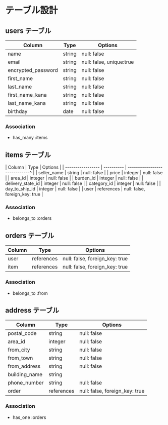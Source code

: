# テーブル設計

## users テーブル

|    Column          | Type   | Options                  |
| ------------------ | ------ | ------------------------ |
| name               | string | null: false              |
| email              | string | null: false, unique:true |
| encrypted_password | string | null: false              |
| first_name         | string | null: false              |
| last_name          | string | null: false              |
| first_name_kana    | string | null: false              |
| last_name_kana     | string | null: false              |
| birthday           | date   | null: false              |

### Association

- has_many :items

## items テーブル

|    Column         | Type       | Options                        |
| ----------------- | ---------- | -----------------------------^ |
| seller_name       | string     | null: false                    |
| price             | integer    | null: false                    |
| area_id           | integer    | null: false                    |
| burden_id         | integer    | null: false                    |
| delivery_state_id | integer    | null: false                    |
| category_id       | integer    | null: false                    |
| day_to_ship_id    | integer    | null: false                    |
| user              | references | null: false, foreign_key: true |

### Association

- belongs_to :orders

## orders テーブル

| Column          | Type       | Options                                |
| --------------- | ---------- | -------------------------------------- |
| user            | references | null: false, foreign_key: true |
| item            | references | null: false, foreign_key: true |

### Association

- belongs_to :from

## address テーブル

| Column        | Type       | Options                         |
| ------------- | ---------- | ------------------------------- |
| postal_code   | string     |  null: false                    |
| area_id       | integer    |  null: false                    |
| from_city     | string     |  null: false                    |
| from_town     | string     |  null: false                    |
| from_address  | string     |  null: false                    |
| building_name | string     |                                 |
| phone_number  | string     |  null: false                    |
| order         | references |  null: false, foreign_key: true |

### Association

- has_one :orders
